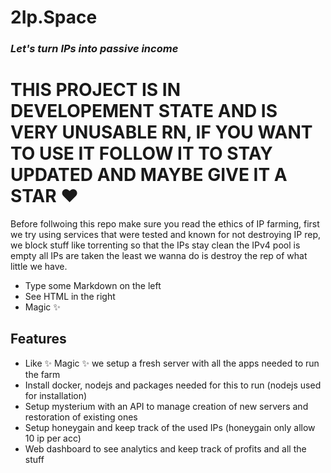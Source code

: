 # 2Ip.Space
### _Let's turn IPs into passive income_

# THIS PROJECT IS IN DEVELOPEMENT STATE AND IS VERY UNUSABLE RN, IF YOU WANT TO USE IT FOLLOW IT TO STAY UPDATED AND MAYBE GIVE IT A STAR ❤️

Before follwoing this repo make sure you read the ethics of IP farming, first we try using services that were tested and known for not destroying IP rep, we block stuff like torrenting so that the IPs stay clean the IPv4 pool is empty all IPs are taken the least we wanna do is destroy the rep of what little we have.

- Type some Markdown on the left
- See HTML in the right
- Magic ✨

## Features
- Like ✨ Magic ✨ we setup a fresh server with all the apps needed to run the farm
- Install docker, nodejs and packages needed for this to run (nodejs used for installation)
- Setup mysterium with an API to manage creation of new servers and restoration of existing ones
- Setup honeygain and keep track of the used IPs (honeygain only allow 10 ip per acc)
- Web dashboard to see analytics and keep track of profits and all the stuff
